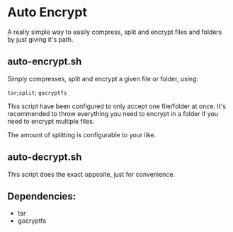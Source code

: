 # Auto Encrypt

A really simple way to easily compress, split and encrypt files and folders by just giving it's path.

## auto-encrypt.sh

Simply compresses, split and encrypt a given file or folder, using:

``tar``;``split``; ``gocryptfs``

This script have been configured to only accept one file/folder at once. It's recommended to throw everything you need to encrypt in a folder if you need to encrypt multiple files.

The amount of splitting is configurable to your like.

## auto-decrypt.sh

This script does the exact opposite, just for convenience.

## Dependencies:
- tar
- gocryptfs
